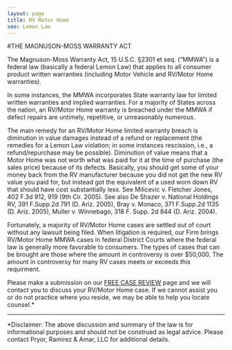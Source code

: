 ```yaml
---
layout: page
title: RV Motor Home
seo: Lemon Law
---
```


#THE MAGNUSON-MOSS WARRANTY ACT

The Magnuson-Moss Warranty Act, 15 U.S.C. §2301 et seq. (“MMWA”) is a federal law (basically a federal Lemon Law) that applies to all consumer product written warranties (including Motor Vehicle and RV/Motor Home warranties). 

In some instances, the MMWA incorporates State warranty law for limited written warranties and implied warranties. For a majority of States across the nation, an RV/Motor Home warranty is breached under the MMWA if defect repairs are untimely, repetitive, or unreasonably numerous. 

The main remedy for an RV/Motor Home limited warranty breach is diminution in value damages instead of a refund or replacement (the remedies for a Lemon Law violation; in some instances rescission, i.e., a refund/repurchase may be possible). Diminution of value means that a Motor Home was not worth what was paid for it at the time of purchase (the sales price) because of its defects. Basically, you should get some of your money back from the RV manufacturer because you did not get the new RV value you paid for, but instead got the equivalent of a used worn down RV that should have cost substantially less.  See Milicevic v. Fletcher Jones, 402 F.3d 912, 919 (9th Cir. 2005). See also De Shazer v. National Holdings RV, 391 F.Supp.2d 791 (D. Ariz. 2005), Bray v. Monaco, 371 F.Supp.2d 1135 (D. Ariz. 2005), Muller v. Winnebago, 318 F. Supp. 2d 844 (D. Ariz. 2004).

Fortunately, a majority of RV/Motor Home cases are settled out of court without any lawsuit being filed. When litigation is required, our Firm brings RV/Motor Home MMWA cases in federal District Courts where the federal law is generally more favorable to consumers. The types of cases that can be brought are those where the amount in controversy is over $50,000. The amount in controversy for many RV cases meets or exceeds this requirment.

Please make a submission on our [FREE CASE REVIEW](/lemon-law-free-case-review.html) page and we will contact you to discuss your RV/Motor Home case. If we cannot assist you or do not practice where you reside, we may be able to help you locate counsel.*

<hr>

*Disclaimer: The above discussion and summary of the law is for informational purposes and should not be construed as legal advice. Please contact Pryor, Ramirez & Amar, LLC for additional details.